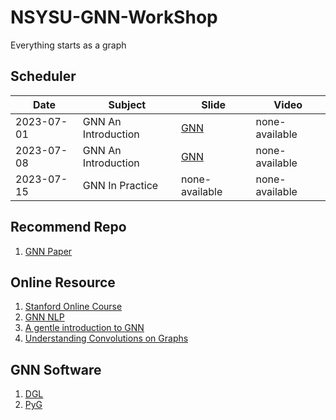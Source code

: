 # NSYSU-GNN-WorkShop

Everything starts as a graph

## Scheduler

| Date       | Subject      | Slide | Video |
|------------|--------------|-------|-------|
| 2023-07-01 | GNN An Introduction     | [GNN](https://www.canva.com/design/DAFk74Sr1Ho/HPIK_RvqF8QmbRs8LYdzRg/edit?utm_content=DAFk74Sr1Ho&utm_campaign=designshare&utm_medium=link2&utm_source=sharebutton) | none-available |
| 2023-07-08 | GNN An Introduction     | [GNN](https://www.canva.com/design/DAFk74Sr1Ho/HPIK_RvqF8QmbRs8LYdzRg/edit?utm_content=DAFk74Sr1Ho&utm_campaign=designshare&utm_medium=link2&utm_source=sharebutton) | none-available |
| 2023-07-15 | GNN In Practice     | none-available | none-available |

## Recommend Repo

1. [GNN Paper](https://github.com/thunlp/GNNPapers)

## Online Resource

1. [Stanford Online Course](https://www.youtube.com/watch?v=JAB_plj2rbA&list=PLoROMvodv4rPLKxIpqhjhPgdQy7imNkDn)
2. [GNN NLP](https://graph-neural-networks.github.io/index.html)
3. [A gentle introduction to GNN](https://distill.pub/2021/gnn-intro/)
4. [Understanding Convolutions on Graphs](https://distill.pub/2021/understanding-gnns/)

## GNN Software

1. [DGL](https://github.com/dmlc/dgl)
2. [PyG](https://pytorch-geometric.readthedocs.io/en/latest/)